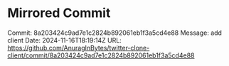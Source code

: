 # Mirrored Commit

Commit: 8a203424c9ad7e1c2824b892061eb1f3a5cd4e88
Message: add client
Date: 2024-11-16T18:19:14Z
URL: https://github.com/AnuragInBytes/twitter-clone-client/commit/8a203424c9ad7e1c2824b892061eb1f3a5cd4e88